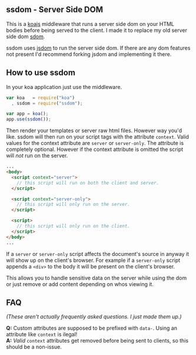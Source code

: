 ## ssdom - Server Side DOM
This is a [koajs](http://koajs.com/) middleware that runs a server side dom on your HTML bodies before being served to the client. I made it to replace my old server side dom [sdom](https://github.com/zaucy/node-sdom).

ssdom uses [jsdom](https://github.com/tmpvar/jsdom) to run the server side dom. If there are any dom features not present I'd recommend forking jsdom and implementing it there.

## How to use ssdom

In your koa application just use the middleware.
```js
var koa   = require("koa")
  , ssdom = require("ssdom");

var app = koa();
app.use(ssdom());
```

Then render your templates or server raw html files. However way you'd like. ssdom will then run on your script tags with the attribute `context`. Valid values for the context attribute are `server` or `server-only`. The attribute is completely optional. However if the context attribute is omitted the script will _not_ run on the server.

```html
...
<body>
  <script context="server">
    // this script will run on both the client and server.
  </script>

  <script context="server-only">
    // this script will only run on the server.
  </script>

  <script>
    // this script will only run on the client.
  </script>
</body>
...
```

If a `server` or `server-only` script affects the document's source in anyway it will show up on the client's browser. For example if a `server-only` script appends a `<div>` to the body it will be present on the client's browser.

This allows you to handle sensitive data on the server while using the dom or just remove or add content depending on whos viewing it.

## FAQ
_(These aren't actually frequently asked questions. I just made them up.)_

**Q:** Custom attributes are supposed to be prefixed with `data-`. Using an attribute like `context` is ilegal!
<br>
**A:** *Valid* `context` attributes get removed before being sent to clients, so this should be a non-issue.
